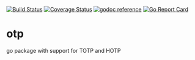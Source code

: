 [![Build Status](https://travis-ci.org/heliorosa/otp.svg?branch=master)](https://travis-ci.org/heliorosa/otp)&nbsp;[![Coverage Status](https://coveralls.io/repos/github/heliorosa/otp/badge.svg?branch=master)](https://coveralls.io/github/heliorosa/otp?branch=master)&nbsp;[![godoc reference](https://godoc.org/github.com/heliorosa/otp?status.svg)](https://godoc.org/github.com/heliorosa/otp)&nbsp;[![Go Report Card](https://goreportcard.com/badge/github.com/heliorosa/otp)](https://goreportcard.com/report/github.com/heliorosa/otp)
# otp
go package with support for TOTP and HOTP
